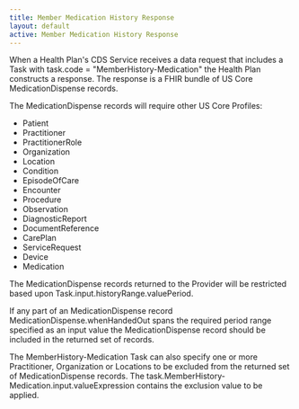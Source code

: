 ```yaml
---
title: Member Medication History Response
layout: default
active: Member Medication History Response
---
```


When a Health Plan's CDS Service receives a data request that includes a Task with task.code = "MemberHistory-Medication" the Health Plan constructs a response. The response is a FHIR bundle of US Core MedicationDispense records. 

The MedicationDispense records will require other US Core Profiles:

* Patient
* Practitioner
* PractitionerRole
* Organization
* Location
* Condition
* EpisodeOfCare
* Encounter
* Procedure
* Observation
* DiagnosticReport
* DocumentReference
* CarePlan
* ServiceRequest
* Device
* Medication

The MedicationDispense records returned to the Provider will be restricted based upon Task.input.historyRange.valuePeriod.

If any part of an MedicationDispense record MedicationDispense.whenHandedOut spans the required period range specified as an input value the MedicationDispense record should be included in the returned set of records.

The MemberHistory-Medication Task can also specify one or more Practitioner, Organization or Locations to be excluded from the returned set of MedicationDispense records. The task.MemberHistory-Medication.input.valueExpression contains the exclusion value to be applied.



